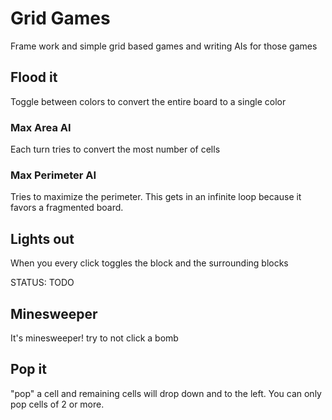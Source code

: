 # Grid Games
Frame work and simple grid based games and writing AIs for those games

## Flood it

Toggle between colors to convert the entire board to a single color

### Max Area AI

Each turn tries to convert the most number of cells

### Max Perimeter AI

Tries to maximize the perimeter. This gets in an infinite 
loop because it favors a fragmented board.

## Lights out

When you every click toggles the block and the surrounding blocks

STATUS: TODO

## Minesweeper

It's minesweeper! try to not click a bomb

## Pop it

"pop" a cell and remaining cells will drop down and to the left.
You can only pop cells of 2 or more.
